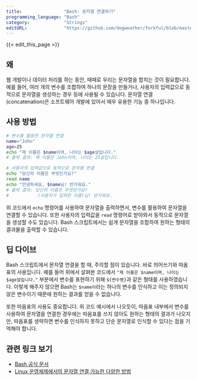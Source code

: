 ```yaml
---
title:                "Bash: 문자열 연결하기"
programming_language: "Bash"
category:             "Strings"
editURL:              "https://github.com/dogweather/forkful/blob/master/content/ko/bash/concatenating-strings.md"
---
```


{{< edit_this_page >}}

## 왜

웹 개발이나 데이터 처리를 하는 동안, 때때로 우리는 문자열을 합치는 것이 필요합니다. 예를 들어, 여러 개의 변수를 조합하여 하나의 문장을 만들거나, 사용자의 입력값으로 동적으로 문자열을 생성하는 경우 등에 사용될 수 있습니다. 문자열 연결(concatenation)은 소프트웨어 개발에 있어서 매우 유용한 기능 중 하나입니다.

## 사용 방법

```Bash
# 변수를 활용한 문자열 연결
name="John"
age=25
echo "제 이름은 $name이며, 나이는 $age살입니다."
# 출력 결과: 제 이름은 John이며, 나이는 25살입니다.

# 사용자의 입력값으로 동적으로 문자열 연결
echo "당신의 이름은 무엇인가요?"
read name
echo "안녕하세요, $name님! 반가워요."
# 출력 결과: 당신의 이름은 무엇인가요?
#           (사용자가 입력한 이름)님! 반가워요.
```

위 코드에서 `echo` 명령어를 사용하여 문자열을 출력하면서, 변수를 활용하여 문자열을 연결할 수 있습니다. 또한 사용자의 입력값을 `read` 명령어로 받아와서 동적으로 문자열을 생성할 수도 있습니다. Bash 스크립트에서는 쉽게 문자열을 조합하여 원하는 형태의 결과물을 출력할 수 있습니다.

## 딥 다이브

Bash 스크립트에서 문자열 연결을 할 때, 주의할 점이 있습니다. 바로 띄어쓰기와 따옴표의 사용입니다. 예를 들어 위에서 살펴본 코드에서 `"제 이름은 $name이며, 나이는 $age살입니다."` 부분에서 변수를 표현하기 위해 `${변수명}`과 같은 형태를 사용하였습니다. 이렇게 해주지 않으면 Bash는 `$name이`라는 하나의 변수를 인식하고 이는 정의되지 않은 변수이기 때문에 원하는 결과를 얻을 수 없습니다.

또한 따옴표의 사용도 중요합니다. 위 코드 예시에서 나오듯이, 따옴표 내부에서 변수를 사용하여 문자열을 연결한 경우에는 따옴표를 쓰지 않아도 원하는 형태의 결과가 나오지만, 따옴표를 생략하면 변수를 인식하지 못하고 단순 문자열로 인식할 수 있다는 점을 기억해야 합니다.

## 관련 링크 보기

- [Bash 공식 문서](https://www.gnu.org/software/bash/manual/bash.html)
- [Linux 운영체제에서의 문자열 연결 가능한 다양한 방법](https://tecadmin.net/concatenate-strings-in-linux/)